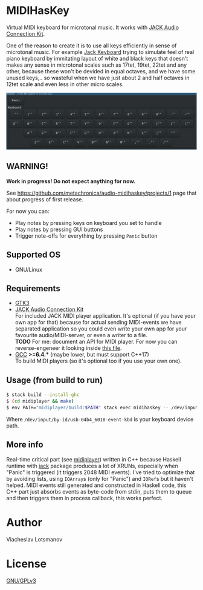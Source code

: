 # MIDIHasKey

Virtual MIDI keyboard for microtonal music.
It works with [JACK Audio Connection Kit](http://jackaudio.org/).

One of the reason to create it is to use all keys efficiently in sense of microtonal music.
For example [Jack Keyboard](http://jack-keyboard.sourceforge.net/) trying to simulate feel of real
piano keyboard by immitating layout of white and black keys that doesn't makes any sense in
microtonal scales such as 17tet, 19tet, 22tet and any other, because these won't be devided in
equal octaves, and we have some unused keys,‥ so wasteful when we have just about 2 and half octaves
in 12tet scale and even less in other micro scales.

![Screenshot](./artwork/readme-screenshot.png)

## WARNING!

**Work in progress! Do not expect anything for now.**

See https://github.com/metachronica/audio-midihaskey/projects/1 page that about progress of first
release.

For now you can:
* Play notes by pressing keys on keyboard you set to handle
* Play notes by pressing GUI buttons
* Trigger note-offs for everything by pressing `Panic` button

## Supported OS

* GNU/Linux

## Requirements

* [GTK3](https://www.gtk.org/)
* [JACK Audio Connection Kit](http://jackaudio.org/)  
  For included JACK MIDI player application. It's optional (if you have your own app for that)
  because for actual sending MIDI-events we have separated application so you could even write your
  own app for your favourite audio/MIDI-server, or even a writer to a file.  
  **TODO** For me: document an API for MIDI player. For now you can reverse-engeneer it looking
  inside [this file](./midiplayer/src/main.c++).
* [GCC](https://gcc.gnu.org/) __>=6.4.*__ (maybe lower, but must support C++17)  
  To build MIDI players (so it's optional too if you use your own one).

## Usage (from build to run)

```bash
$ stack build --install-ghc
$ (cd midiplayer && make)
$ env PATH="midiplayer/build:$PATH" stack exec midihaskey -- /dev/input/by-id/usb-04b4_6018-event-kbd
```

Where `/dev/input/by-id/usb-04b4_6018-event-kbd` is your keyboard device path.

## More info

Real-time critical part (see [midiplayer](./midiplayer)) written in C++ because Haskell runtime with
[jack](http://hackage.haskell.org/package/jack) package produces a lot of XRUNs, especially when
"Panic" is triggered (it triggers 2048 MIDI events). I've tried to optimize that by avoiding lists,
using `IOArray`s (only for "Panic") and `IORef`s but it haven't helped. MIDI events still generated
and constructed in Haskell code, this C++ part just absorbs events as byte-code from stdin, puts
them to queue and then triggers them in process callback, this works perfect.

# Author

Viacheslav Lotsmanov

# License

[GNU/GPLv3](./LICENSE)
